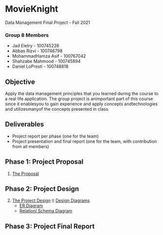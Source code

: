# MovieKnight
Data Management Final Project - Fall 2021
### Group 8 Members
- Jad Eletry       - 100745226
- Abbas Rizvi      - 100746798
- MohammadHamza Asif      - 100767042
- Shahzabe Mahmood - 100745894
- Daniel LoPresti  - 100748818

## Objective
Apply the data management principles that you learned during the course to a real life application. The group project is animportant part of this course since it enablesyou to gain experience and apply concepts andtechnologies and utilizesmanyof the concepts presented in class.

## Deliverables
 - Project report per phase (one for the team) 
 - Project presentation and final report (one for the team, with contribution from all members)

## Phase 1: Project Proposal
1. [The Proposal](https://github.com/Abbas-Rizvi/Movie-Knight/blob/master/Proposal.pdf)
## Phase 2: Project Design
2. [The Project Design](https://github.com/Abbas-Rizvi/Movie-Knight/tree/master/Project%20Design)
  i) [Design Diagrams](https://github.com/Abbas-Rizvi/Movie-Knight/tree/master/Project%20Design/Design%20Diagrams)
     * [ER Diagram](https://github.com/Abbas-Rizvi/Movie-Knight/blob/master/Project%20Design/Design%20Diagrams/ER_Diagram.png)
     * [Relationl Schema Diagram](https://github.com/Abbas-Rizvi/Movie-Knight/blob/master/Project%20Design/Design%20Diagrams/Relational_Schema.png)
## Phase 3: Project Final Report
